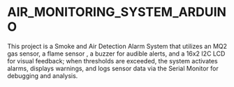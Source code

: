 # AIR_MONITORING_SYSTEM_ARDUINO
This project is a Smoke and Air Detection Alarm System that utilizes an MQ2 gas sensor, a flame sensor , a buzzer for audible alerts, and a 16x2 I2C LCD for visual feedback; when thresholds are exceeded, the system activates alarms, displays warnings, and logs sensor data via the Serial Monitor for debugging and analysis.
